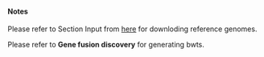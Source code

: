 #### Notes
Please refer to Section Input from [here](https://github.com/ChrisMaherLab/INTEGRATE-Vis/blob/master/README.md) for downloding reference genomes.

Please refer to **Gene fusion discovery** for generating bwts. 
